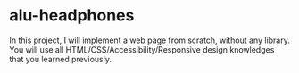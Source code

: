 # alu-headphones
In this project, I will implement a web page from scratch, without any library. You will use all HTML/CSS/Accessibility/Responsive design knowledges that you learned previously.
